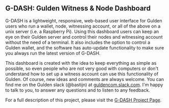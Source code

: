 ## G-DASH: Gulden Witness & Node Dashboard

G-DASH is a lightweight, responsive, web-based user interface for Gulden 
users who run a wallet, node, witnessing account, or all of the above on 
a unix server (i.e. a Raspberry Pi). Using this dashboard users can keep 
an eye on their Gulden server and control their nodes and witnessing 
account without the need of a terminal. It also includes the option to 
control a Gulden wallet, and the software has auto-update functionality 
to make sure you always run the latest version of G-DASH. 

This dashboard is created with the idea to keep everything as simple as 
possible, so even people who are not very good with computers or don't 
understand how to set up a witness account can use this functionality 
of Gulden. Of course, new ideas and comments are always welcome. You 
can find me on the Gulden slack (@bastijn) at 
[guldencom.slack.com](https://guldencom.slack.com). I'm 
happy to talk to you, to answer any questions and to listen to any 
feedback. 

For a full description of this project, please visit the 
[G-DASH Project Page](http://www.g-dash.nl).
